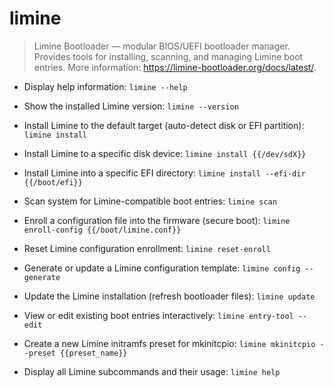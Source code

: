 # limine

> Limine Bootloader — modular BIOS/UEFI bootloader manager.
> Provides tools for installing, scanning, and managing Limine boot entries.
> More information: <https://limine-bootloader.org/docs/latest/>.

- Display help information:
`limine --help`

- Show the installed Limine version:
`limine --version`

- Install Limine to the default target (auto-detect disk or EFI partition):
`limine install`

- Install Limine to a specific disk device:
`limine install {{/dev/sdX}}`

- Install Limine into a specific EFI directory:
`limine install --efi-dir {{/boot/efi}}`

- Scan system for Limine-compatible boot entries:
`limine scan`

- Enroll a configuration file into the firmware (secure boot):
`limine enroll-config {{/boot/limine.conf}}`

- Reset Limine configuration enrollment:
`limine reset-enroll`

- Generate or update a Limine configuration template:
`limine config --generate`

- Update the Limine installation (refresh bootloader files):
`limine update`

- View or edit existing boot entries interactively:
`limine entry-tool --edit`

- Create a new Limine initramfs preset for mkinitcpio:
`limine mkinitcpio --preset {{preset_name}}`

- Display all Limine subcommands and their usage:
`limine help`
